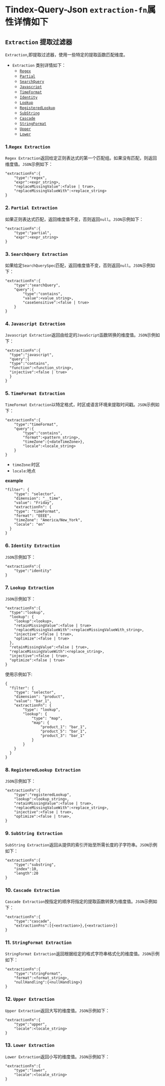 # Tindex-Query-Json `extraction-fn`属性详情如下

## `Extraction` 提取过滤器

`Extraction`,即提取过滤器，使用一些特定的提取函数匹配维度。  
- `Extraction` 类别详情如下：
  - [`Regex`](#Extraction-Regex)
  - [`Partial`](#Extraction-Partial)
  - [`SearchQuery`](#Extraction-SearchQuery)
  - [`Javascript`](#Extraction-Javascript)
  - [`TimeFormat`](#Extraction-TimeFormat)
  - [`Identity`](#Extraction-Identity)
  - [`Lookup`](#Extraction-Lookup)
  - [`RegisteredLookup`](#Extraction-RegisteredLookup)
  - [`SubString`](#Extraction-SubString)
  - [`Cascade`](#Extraction-Cascade)
  - [`StringFormat`](#Extraction-StringFormat)
  - [`Upper`](#Extraction-Upper)
  - [`Lower`](#Extraction-Lower)

 

### <a id="Extraction-Regex" href="Extraction-Regex"></a> 1.`Regex Extraction`
`Regex Extraction`返回给定正则表达式的第一个匹配组。如果没有匹配，则返回维度值。`JSON`示例如下：
```
"extractionFn":{
    "type":"regex",
    "expr":<expr_string>,
    "replaceMissingValue":<false | true>,
    "replaceMissingValueWith":<replace_string>
}
```
### <a id="Extraction-Partial" href="Extraction-Partial"></a> 2. `Partial Extraction`
如果正则表达式匹配，返回维度值不变，否则返回`null`。`JSON`示例如下：
```
"extractionFn":{
    "type":"partial",
    "expr":<expr_string>
}
```
### <a id="Extraction-SearchQuery" href="Extraction-SearchQuery"></a> 3. `SearchQuery Extraction`
如果给定`SearchQuerySpec`匹配，返回维度值不变，否则返回`null`。`JSON`示例如下：
```
"extractionFn":{
    "type":"searchQuery",
    "query":{
        "type":"contains",
        "value":<value_string>,
        "caseSensitive":<false | true>
    }
}
```
### <a id="Extraction-Javascript" href="Extraction-Javascript"></a> 4. `Javascript Extraction`
`Javascript Extraction`返回由给定的`JavaScript`函数转换的维度值。`JSON`示例如下：
```
"extractionFn":{
  "type":"javascript",
  "query":{
  "type":"contains",
  "function":<function_string>,
  "injective":<false | true>
  }
}
```

### <a id="Extraction-TimeFormat" href="Extraction-TimeFormat"></a> 5. `TimeFormat Extraction`
`TimeFormat Extraction`以特定格式，时区或语言环境来提取时间戳。`JSON`示例如下：
```
"extractionFn":{
    "type":"timeFormat",
    "query":{
        "type":"contains",
        "format":<pattern_string>,
        "timeZone":{<dateTimeZone>},
        "locale":<locale_string>
    }
}
```
- `timeZone`:时区
- `locale`:地点

**example**

```
"filter": {
    "type": "selector",
    "dimension": "__time",
    "value": "Friday",
    "extractionFn": {
    "type": "timeFormat",
    "format": "EEEE",
    "timeZone": "America/New_York",
    "locale": "en"
  }
}
```
### <a id="Extraction-Identity" href="Extraction-Identity"></a> 6. `Identity Extraction`
`JSON`示例如下：
```
"extractionFn":{
    "type":"identity"
}
```

### <a id="Extraction-Lookup" href="Extraction-Lookup"></a>7. `Lookup Extraction`
`JSON`示例如下：
```
"extractionFn":{
  "type":"lookup",
  "lookup": {
    "lookup":<lookup>, 
    "retainMissingValue":<false | true> 
    "replaceMissingValueWith":<replaceMissingValueWith_string>, 
    "injective":<false | true>, 
    "optimize":<false | true>
  },    
  "retainMissingValue":<false | true>,	
  "replaceMissingValueWith":<replace_string>,	
  "injective":<false | true>, 
  "optimize":<false | true>
}
```

使用示例如下:
```
{
  "filter": {
    "type": "selector",
    "dimension": "product",
    "value": "bar_1",
    "extractionFn": {
        "type": "lookup",
        "lookup": {
            "type": "map",
            "map": {
                "product_1": "bar_1",
                "product_5": "bar_1",
                "product_3": "bar_1"
            }
        }
    }
  }
}
```


### <a id="Extraction-RegisteredLookup" href="Extraction-RegisteredLookup"></a>8. `RegisteredLookup Extraction`
`JSON`示例如下：
```
"extractionFn":{
    "type":"registeredLookup",
    "lookup":<lookup_string>,
    "retainMissingValue":<false | true>,   
    "replaceMissingValueWith":<replace_string>,  
    "injective":<false | true>,  
    "optimize":<false | true>, 
}
```

### <a id="Extraction-SubString" href="Extraction-SubString"></a> 9. `SubString Extraction`
`SubString Extraction`返回从提供的索引开始至所需长度的子字符串。`JSON`示例如下：
```
"extractionFn":{
    "type":"substring",
    "index":10,
    "length":20
}
```
### <a id="Extraction-Cascade" href="Extraction-Cascade"></a> 10. `Cascade Extraction`
`Cascade Extraction`按指定的顺序将指定的提取函数转换为维度值。`JSON`示例如下：
```
"extractionFn":{
    "type":"cascade",
    "extractionFns":[{<extraction>},{<extraction>}]
}
```
### <a id="Extraction-StringFormat" href="Extraction-StringFormat"></a> 11. `StringFormat Extraction`
`StringFormat Extraction`返回根据给定的格式字符串格式化的维度值。`JSON`示例如下：
```
"extractionFn":{
    "type":"stringFormat",
    "format":<format_string>,
    "nullHandling":{<nullHandling>}  
}
```
### <a id="Extraction-Upper" href="Extraction-Upper"></a> 12. `Upper Extraction`
 `Upper Extraction`返回大写的维度值。`JSON`示例如下：
```
"extractionFn":{
    "type":"upper",
    "locale":<locale_string>
}
```
### <a id="Extraction-Lower" href="Extraction-Lower"></a> 13. `Lower Extraction`
`Lower Extraction`返回小写的维度值。`JSON`示例如下：
```
"extractionFn":{
    "type":"lower",
    "locale":<locale_string>
}
```